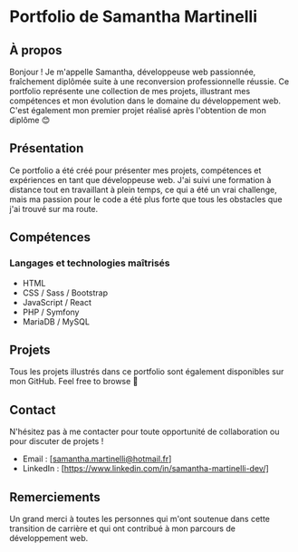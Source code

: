 # Portfolio de Samantha Martinelli

## À propos

Bonjour ! Je m'appelle Samantha, développeuse web passionnée, fraîchement diplômée suite à une reconversion professionnelle réussie. Ce portfolio représente une collection de mes projets, illustrant mes compétences et mon évolution dans le domaine du développement web. C'est également mon premier projet réalisé après l'obtention de mon diplôme 😊

## Présentation

Ce portfolio a été créé pour présenter mes projets, compétences et expériences en tant que développeuse web. J'ai suivi une formation à distance tout en travaillant à plein temps, ce qui a été un vrai challenge,  mais ma passion pour le code a été plus forte que tous les obstacles que j'ai trouvé sur ma route.

## Compétences

### Langages et technologies maîtrisés

- HTML
- CSS / Sass / Bootstrap
- JavaScript / React 
- PHP / Symfony 
- MariaDB / MySQL 


## Projets

Tous les projets illustrés dans ce portfolio sont également disponibles sur mon GitHub. Feel free to browse 👀

## Contact

N'hésitez pas à me contacter pour toute opportunité de collaboration ou pour discuter de projets ! 

- Email : [samantha.martinelli@hotmail.fr]
- LinkedIn : [https://www.linkedin.com/in/samantha-martinelli-dev/]


## Remerciements

Un grand merci à toutes les personnes qui m'ont soutenue dans cette transition de carrière et qui ont contribué à mon parcours de développement web.
